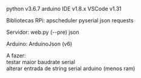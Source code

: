 python v3.6.7
arduino IDE v1.8.x
VSCode v1.31

Bibliotecas
  RPi:
    apscheduler
    pyserial
    json
    requests
    
  Servidor:
    web.py (--pre)
    json
    
   Arduino:
    ArduinoJson (v6)

A fazer:<br/>
  testar maior baudrate serial<br/>
  alterar entrada de string serial arduino (menos ram)<br/>
